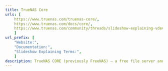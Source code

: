 ```yaml
---
title: TrueNAS Core
urls: [
    https://www.truenas.com/truenas-core/,
    https://www.truenas.com/docs/core/,
    https://www.truenas.com/community/threads/slideshow-explaining-vdev-zpool-zil-and-l2arc-for-noobs.7775/
    ]
url_prefix: [
    "Website:", 
    "Documentation:",
    "Slideshow Explaining Terms:",
    ]
description: TrueNAS CORE (previously FreeNAS) – a free file server and expandable platform based on FreeBSD. This is my personal choice for a NAS server.
---
```

